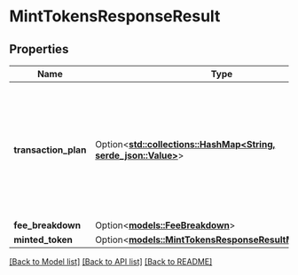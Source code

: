 # MintTokensResponseResult

## Properties

Name | Type | Description | Notes
------------ | ------------- | ------------- | -------------
**transaction_plan** | Option<[**std::collections::HashMap<String, serde_json::Value>**](serde_json::Value.md)> | Transaction details specific to the blockchain (e.g., userOp for ERC-4337, raw tx for EVM, instructions for Solana) | [optional]
**fee_breakdown** | Option<[**models::FeeBreakdown**](FeeBreakdown.md)> |  | [optional]
**minted_token** | Option<[**models::MintTokensResponseResultMintedToken**](MintTokensResponse_result_mintedToken.md)> |  | [optional]

[[Back to Model list]](../README.md#documentation-for-models) [[Back to API list]](../README.md#documentation-for-api-endpoints) [[Back to README]](../README.md)


